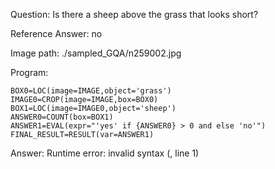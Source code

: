 Question: Is there a sheep above the grass that looks short?

Reference Answer: no

Image path: ./sampled_GQA/n259002.jpg

Program:

```
BOX0=LOC(image=IMAGE,object='grass')
IMAGE0=CROP(image=IMAGE,box=BOX0)
BOX1=LOC(image=IMAGE0,object='sheep')
ANSWER0=COUNT(box=BOX1)
ANSWER1=EVAL(expr="'yes' if {ANSWER0} > 0 and else 'no'")
FINAL_RESULT=RESULT(var=ANSWER1)
```
Answer: Runtime error: invalid syntax (<string>, line 1)

